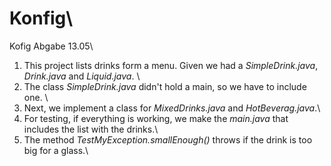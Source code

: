 # Konfig\
Kofig Abgabe 13.05\

1. This project lists drinks form a menu. Given we had a *SimpleDrink.java*, *Drink.java* and *Liquid.java*. \
2. The class *SimpleDrink.java* didn't hold a main, so we have to include one. \
3. Next, we implement a class for *MixedDrinks.java* and *HotBeverag.java*.\
4. For testing, if everything is working, we make the *main.java* that includes the list with the drinks.\
5. The method *TestMyException.smallEnough()* throws if the drink is too big for a glass.\
